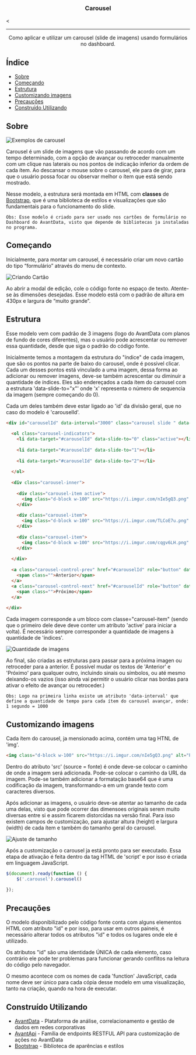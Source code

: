 <h3 align="center">Carousel</h3><

---

<p align="center"> Como aplicar e utilizar um carousel (slide de imagens) usando formulários no dashboard.
    <br> 
</p>

## Índice

- [Sobre](#about)
- [Começando](#starting)
- [Estrutura](#structure)
- [Customizando imagens](#images)
- [Precauções](#precaution)
- [Construído Utilizando](#built_using)

## Sobre <a name = "about"></a>
![Exemplos de carousel](https://i.imgur.com/dLaUv2D.png)

Carousel é um slide de imagens que vão passando de acordo com um tempo determinado, com a opção de avançar ou retroceder manualmente com um clique nas laterais ou nos pontos de indicação inferior da ordem de cada ítem. Ao descansar o mouse sobre o carousel, ele para de girar, para que o usuário possa focar ou observar melhor o ítem que está sendo mostrado.

Nesse modelo, a estrutura será montada em HTML com <b>classes</b> de [Bootstrap](https://getbootstrap.com.br/docs/4.1/components/carousel/#:~:text=fosse%20um%20carrosel.-,Como%20funciona,controles%20anterior%2C%20pr%C3%B3ximo%20e%20indicadores.), que é uma biblioteca de estilos e visualizações que são fundamentais para o funcionamento do slide.

```
Obs: Esse modelo é criado para ser usado nos cartões de formulário no Dashboard do AvantData, visto que depende de bibliotecas ja instaladas no programa.
```
## Começando <a name = "starting"></a>

Inicialmente, para montar um carousel, é necessário criar um novo cartão do tipo “formulário” através do menu de contexto.

![Criando Cartão](https://i.imgur.com/Sx9hPLC.png)

Ao abrir a modal de edição, cole o código fonte no espaço de texto. Atente-se às dimensões desejadas. Esse modelo está com o padrão de altura em 430px e largura de “muito grande”.

## Estrutura <a name = "structure"></a>

Esse modelo vem com padrão de 3 imagens (logo do AvantData com planos de fundo de cores diferentes), mas o usuário pode acrescentar ou remover essa quantidade, desde que siga o padrão do código fonte. 

Inicialmente temos a montagem da estrutura do "índice" de cada imagem, que são os pontos na parte de baixo do carousel, onde é possivel clicar. Cada um desses pontos está vinculado a uma imagem, dessa forma ao adicionar ou remover imagens, deve-se também acrescentar ou diminuir a quantidade de índices. Eles são endereçados a cada ítem do carousel com a estrutura 'data-slide-to="x"' onde 'x' representa o número de sequencia da imagem (sempre começando do 0).

Cada um deles também deve estar ligado ao 'id' da divisão geral, que no caso do modelo é 'carouselId'.

```html
<div id="carouselId" data-interval="3000" class="carousel slide " data-ride="carousel" style="height: 417px; width: 1030px;">
    
  <ol class="carousel-indicators">
    <li data-target="#carouselId" data-slide-to="0" class="active"></li>
  
    <li data-target="#carouselId" data-slide-to="1"></li>
  
    <li data-target="#carouselId" data-slide-to="2"></li>
  
  </ol>
  
  <div class="carousel-inner">
      
    <div class="carousel-item active">
      <img class="d-block w-100" src="https://i.imgur.com/nIe5gQ3.png" alt="Primeiro Slide" style="height: 417px; width: 1030px;">
    </div>
    
    <div class="carousel-item">
      <img class="d-block w-100" src="https://i.imgur.com/TLCoE7u.png" alt="Segundo Slide" style="height: 417px; width: 1030px;">
    </div>
    
    <div class="carousel-item">
      <img class="d-block w-100" src="https://i.imgur.com/cqgv6LH.png" alt="Terceiro Slide" style="height: 417px; width: 1030px;">
    </div>
    
  </div>
  
  <a class="carousel-control-prev" href="#carouselId" role="button" data-slide="prev">
    <span class="">Anterior</span>
  </a>
  <a class="carousel-control-next" href="#carouselId" role="button" data-slide="next">
    <span class="">Próximo</span>
  </a>
  
</div>
```

Cada imagem corresponde a um bloco com classe="carousel-item" (sendo que o primeiro dele deve deve conter um atributo 'active' para iniciar a volta). É necessário sempre corresponder a quantidade de imagens à quantidade de 'índices'.

![Quantidade de imagens](https://i.imgur.com/bUxol4z.png)

Ao final, são criadas as estruturas para passar para a próxima imagen ou retroceder para a anterior. É possível mudar os textos de 'Anterior' e 'Próximo' para qualquer outro, incluindo sinais ou símbolos, ou até mesmo deixando-os vazios (isso ainda vai permitir o usuário clicar nas bordas para ativar o efeito de avançar ou retroceder.)

```
Obs: Logo na primeira linha existe um atributo 'data-interval' que define a quantidade de tempo para cada ítem do carousel avançar, onde:
1 segundo = 1000
```

## Customizando imagens <a name = "images"></a>

Cada ítem do carousel, ja mensionado acima, contém uma tag HTNL de 'img'.
```html
<img class="d-block w-100" src="https://i.imgur.com/nIe5gQ3.png" alt="Primeiro Slide" style="height: 443px; width: 1100px;">
```
Dentro do atributo 'src' (source = fonte) é onde deve-se colocar o caminho de onde a imagem será adicionada. Pode-se colocar o caminho da URL da imagem. Pode-se também adicionar a formatação base64 que é uma codificação da imagem, transformando-a em um grande texto com caracteres diversos.

Após adicionar as imagens, o usuário deve-se atentar ao tamanho de cada uma delas, visto que pode ocorrer das dimensoes originais serem muito diversas entre si e assim ficarem distorcidas na versão final. Para isso existem campos de customização, para ajustar altura (height) e largura (width) de cada ítem e também do tamanho geral do carousel.

![Ajuste de tamanho](https://i.imgur.com/fqeSnCb.png)

Após a customização o carousel ja está pronto para ser executado. Essa etapa de ativação é feita dentro da tag HTML de 'script' e por isso é criada em linguagem JavaScript.
```js
$(document).ready(function () {
    $('.carousel').carousel()     
    
});
```
## Precauções <a name = "precaution"></a>

O modelo disponibilizado pelo código fonte conta com alguns elementos HTML com atributo "id" e por isso, para usar em outros paineis, é necessário alterar todos os atributos "id" e todos os lugares onde ele é utilizado.

Os atributos "id" são uma identidade ÚNICA de cada elemento, caso contrário ele pode ter problemas para funcionar gerando conflitos na leitura do código pelo navegador.

O mesmo acontece com os nomes de cada 'function' JavaScript, cada nome deve ser único para cada cópia desse modelo em uma visualização, tanto na criação, quando na hora de executar.
## Construído Utilizando <a name = "built_using"></a>

- [AvantData](https://www.avantdata.com.br/) - Plataforma de análise, correlacionamento e gestão de dados em redes corporativas
- [AvantApi](https://avantapi.avantsec.com.br/) - Família de endpoints RESTFUL API para customização de ações no AvantData
- [Bootstrap](https://getbootstrap.com.br/) - Biblioteca de aparências e estilos
